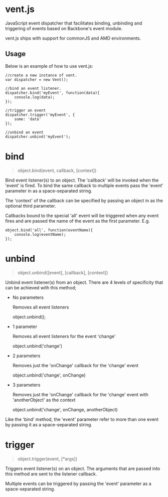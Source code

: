 vent.js
====

JavaScript event dispatcher that facilitates binding, unbinding and triggering of events based on Backbone's event module.

vent.js ships with support for commonJS and AMD environments.

## Usage

Below is an example of how to use vent.js:

	//create a new instance of vent.
	var dispatcher = new Vent();
	
	//bind an event listener.
	dispatcher.bind('myEvent', function(data){
		console.log(data);
	});
	
	//trigger an event
	dispatcher.trigger('myEvent', {
		some: 'data'
	});
	
	//unbind an event
	dispatcher.unbind('myEvent');
	
# bind

> object.bind(event, callback, [context])

Bind event listener(s) to an object. The 'callback' will be invoked when the 'event' is fired. To bind the same callback to multiple events pass the 'event' parameter in as a space-separated string.

The 'context' of the callback can be specified by passing an object in as the optional third parameter.

Callbacks bound to the special 'all' event will be triggered when any event fires and are passed the name of the event as the first parameter. E.g.

	object.bind('all', function(eventName){
		console.log(eventName);
	});

# unbind

> object.unbind([event], [callback], [context])

Unbind event listener(s) from an object. There are 4 levels of specificity that can be achieved with this method;

- No parameters

	Removes all event listeners

	object.unbind();

- 1 parameter

	Removes all event listeners for the event 'change'

	object.unbind('change')

- 2 parameters

	Removes just the 'onChange' callback for the 'change' event

	object.unbind('change', onChange)
	
- 3 parameters

	Removes just the 'onChange' callback for the 'change' event with 'anotherObject' as the context

	object.unbind('change', onChange, anotherObject)
	
Like the 'bind' method, the 'event' parameter refer to more than one event by passing it as a space-separated string.
	
# trigger

> object.trigger(event, [*args])

Triggers event listener(s) on an object. The arguments that are passed into this method are sent to the listener callback.

Multiple events can be triggered by passing the 'event' parameter as a space-separated string.
